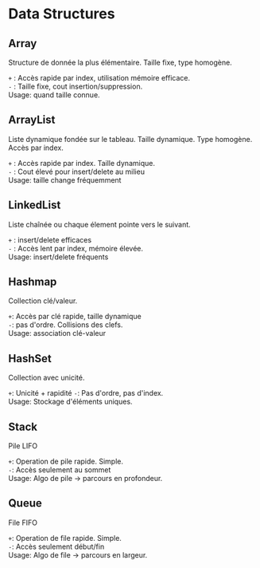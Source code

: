 # Data Structures

## Array
Structure de donnée la plus élémentaire. Taille fixe, type homogène.

`+` : Accès rapide par index, utilisation mémoire efficace.<br>
`-` : Taille fixe, cout insertion/suppression.<br>
Usage: quand taille connue.

## ArrayList
Liste dynamique fondée sur le tableau. Taille dynamique. Type homogène. Accès par index.

`+` : Accès rapide par index. Taille dynamique.<br>
`-` : Cout élevé pour insert/delete au milieu<br>
Usage: taille change fréquemment

## LinkedList
Liste chaînée ou chaque élement pointe vers le suivant.

`+` : insert/delete efficaces<br>
`-` : Accès lent par index, mémoire élevée.<br>
Usage: insert/delete fréquents

## Hashmap
Collection clé/valeur.

`+`: Accès par clé rapide, taille dynamique<br>
`-`: pas d'ordre. Collisions des clefs.<br>
Usage: association clé-valeur

## HashSet
Collection avec unicité.

`+`: Unicité + rapidité
`-`: Pas d'ordre, pas d'index.<br>
Usage: Stockage d'éléments uniques.<br>

## Stack
Pile LIFO

`+`: Operation de pile rapide. Simple.<br>
`-`: Accès seulement au sommet<br>
Usage: Algo de pile -> parcours en profondeur.

## Queue
File FIFO

`+`: Operation de file rapide. Simple.<br>
`-`: Accès seulement début/fin<br>
Usage: Algo de file -> parcours en largeur.
